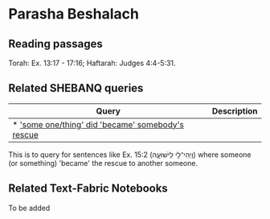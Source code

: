 # Parasha Beshalach

## Reading passages

Torah: Ex. 13:17 - 17:16; Haftarah: Judges 4:4-5:31.

## Related SHEBANQ queries

Query | Description
--- | ---
* ['some one/thing' did 'became' somebody's rescue](https://shebanq.ancient-data.org/hebrew/text?iid=5685) |
This is to query for sentences like Ex. 15:2 (וַֽיְהִי־לִ֖י לִֽישׁוּעָ֑ה) where someone (or something) 'became' the rescue to another someone.

## Related Text-Fabric Notebooks

To be added
